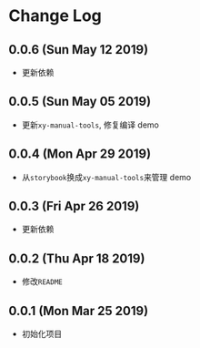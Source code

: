 # Change Log

## 0.0.6 (Sun May 12 2019)

-   更新依赖

## 0.0.5 (Sun May 05 2019)

-   更新`xy-manual-tools`, 修复编译 demo

## 0.0.4 (Mon Apr 29 2019)

-   从`storybook`换成`xy-manual-tools`来管理 demo

## 0.0.3 (Fri Apr 26 2019)

-   更新依赖

## 0.0.2 (Thu Apr 18 2019)

-   修改`README`

## 0.0.1 (Mon Mar 25 2019)

-   初始化项目
